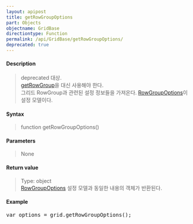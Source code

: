 ```yaml
---
layout: apipost
title: getRowGroupOptions
part: Objects
objectname: GridBase
directiontype: Function
permalink: /api/GridBase/getRowGroupOptions/
deprecated: true
---
```



#### Description

> deprecated 대상.  
> [getRowGroup](/api/GridBase/getRowGroup/)을 대신 사용해야 한다.  
> 그리드 RowGroup과 관련된 설정 정보들을 가져온다. [RowGroupOptions](/api/types/RowGroupOptions/)이 설정 모델이다.

#### Syntax

> function getRowGroupOptions()

#### Parameters

> None

#### Return value

> Type: object  
> [RowGroupOptions](/api/types/RowGroupOptions/) 설정 모델과 동일한 내용의 객체가 반환된다.

#### Example

<pre class="prettyprint">
var options = grid.getRowGroupOptions();
</pre>

